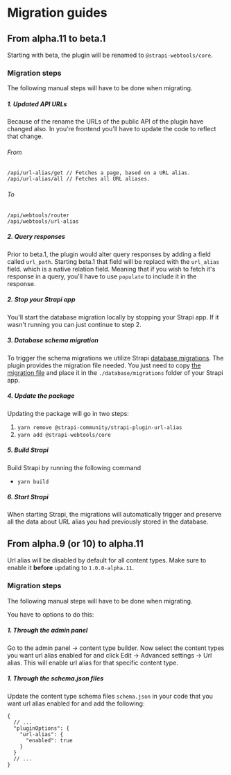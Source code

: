 
<h1>Migration guides</h1>

## From alpha.11 to beta.1

Starting with beta, the plugin will be renamed to `@strapi-webtools/core`.

### Migration steps

The following manual steps will have to be done when migrating.

##### 1. Updated API URLs

Because of the rename the URLs of the public API of the plugin have changed also.
In you're frontend you'll have to update the code to reflect that change.

###### From
```
/api/url-alias/get // Fetches a page, based on a URL alias.
/api/url-alias/all // Fetches all URL aliases.
```

###### To
```
/api/webtools/router
/api/webtools/url-alias
```

##### 2. Query responses

Prior to beta.1, the plugin would alter query responses by adding a field called `url_path`. Starting beta.1 that field will be replacd with the `url_alias` field. which is a native relation field. Meaning that if you wish to fetch it's response in a query, you'll have to use `populate` to include it in the response.

##### 2. Stop your Strapi app

You'll start the database migration locally by stopping your Strapi app. If it wasn't running you can just continue to step 2.

##### 3. Database schema migration

To trigger the schema migrations we utilize Strapi [database migrations](https://docs.strapi.io/dev-docs/database-migrations). The plugin provides the migration file needed. You just need to copy [the migration file](https://github.com/strapi-community/strapi-plugin-url-alias/blob/master/migrations/2023.06.12T00.00.00.url-alias-to-webtools.js) and place it in the `./database/migrations` folder of your Strapi app.

##### 4. Update the package

Updating the package will go in two steps:

1. `yarn remove @strapi-community/strapi-plugin-url-alias`
2. `yarn add @strapi-webtools/core`

##### 5. Build Strapi

Build Strapi by running the following command

- `yarn build`

##### 6. Start Strapi

When starting Strapi, the migrations will automatically trigger and preserve all the data about URL alias you had previously stored in the database.

## From alpha.9 (or 10) to alpha.11

Url alias will be disabled by default for all content types. Make sure to enable it **before** updating to `1.0.0-alpha.11`. 

### Migration steps

The following manual steps will have to be done when migrating.

You have to options to do this:

##### 1. Through the admin panel

Go to the admin panel -> content type builder. Now select the content types you want url alias enabled for and click Edit -> Advanced settings -> Url alias. This will enable url alias for that specific content type.

##### 1. Through the schema.json files

Update the content type schema files `schema.json` in your code that you want url alias enabled for and add the following:

```jsonc
{
  // ...
  "pluginOptions": {
    "url-alias": {
      "enabled": true
    }
  }
  // ...
}
```

